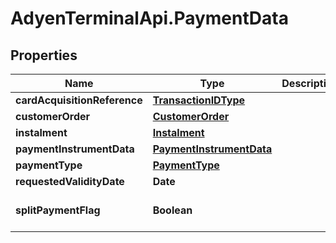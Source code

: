 # AdyenTerminalApi.PaymentData

## Properties

Name | Type | Description | Notes
------------ | ------------- | ------------- | -------------
**cardAcquisitionReference** | [**TransactionIDType**](TransactionIDType.md) |  | [optional] 
**customerOrder** | [**CustomerOrder**](CustomerOrder.md) |  | [optional] 
**instalment** | [**Instalment**](Instalment.md) |  | [optional] 
**paymentInstrumentData** | [**PaymentInstrumentData**](PaymentInstrumentData.md) |  | [optional] 
**paymentType** | [**PaymentType**](PaymentType.md) |  | [optional] 
**requestedValidityDate** | **Date** |  | [optional] 
**splitPaymentFlag** | **Boolean** |  | [optional] [default to false]


